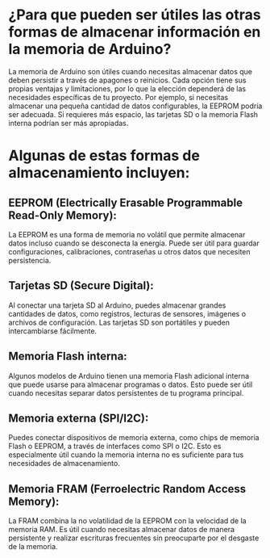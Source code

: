 # ¿Para que pueden ser útiles las otras formas de almacenar información en la memoria de Arduino?

La memoria de Arduino son útiles cuando necesitas almacenar datos que deben persistir a través de apagones o reinicios. Cada opción tiene sus propias ventajas y limitaciones, por lo que la elección dependerá de las necesidades específicas de tu proyecto. Por ejemplo, si necesitas almacenar una pequeña cantidad de datos configurables, la EEPROM podría ser adecuada. Si requieres más espacio, las tarjetas SD o la memoria Flash interna podrían ser más apropiadas.

# Algunas de estas formas de almacenamiento incluyen:

## EEPROM (Electrically Erasable Programmable Read-Only Memory): 
La EEPROM es una forma de memoria no volátil que permite almacenar datos incluso cuando se desconecta la energía. Puede ser útil para guardar configuraciones, calibraciones, contraseñas u otros datos que necesiten persistencia.

## Tarjetas SD (Secure Digital): 
Al conectar una tarjeta SD al Arduino, puedes almacenar grandes cantidades de datos, como registros, lecturas de sensores, imágenes o archivos de configuración. Las tarjetas SD son portátiles y pueden intercambiarse fácilmente.

## Memoria Flash interna: 
Algunos modelos de Arduino tienen una memoria Flash adicional interna que puede usarse para almacenar programas o datos. Esto puede ser útil cuando necesitas separar datos persistentes de tu programa principal.

## Memoria externa (SPI/I2C): 
Puedes conectar dispositivos de memoria externa, como chips de memoria Flash o EEPROM, a través de interfaces como SPI o I2C. Esto es especialmente útil cuando la memoria interna no es suficiente para tus necesidades de almacenamiento.

## Memoria FRAM (Ferroelectric Random Access Memory): 
La FRAM combina la no volatilidad de la EEPROM con la velocidad de la memoria RAM. Es útil cuando necesitas almacenar datos de manera persistente y realizar escrituras frecuentes sin preocuparte por el desgaste de la memoria.